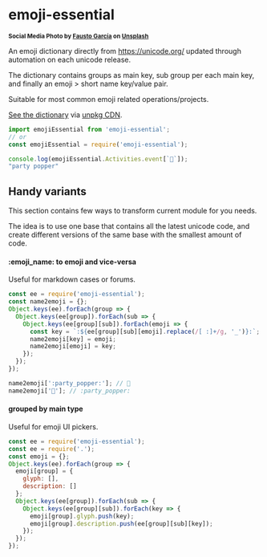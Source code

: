 # emoji-essential

<sup>**Social Media Photo by [Fausto García](https://unsplash.com/@faustogarmen) on [Unsplash](https://unsplash.com/)**</sup>

An emoji dictionary directly from https://unicode.org/ updated through automation on each unicode release.

The dictionary contains groups as main key, sub group per each main key, and finally an emoji > short name key/value pair.

Suitable for most common emoji related operations/projects.

[See the dictionary](https://unpkg.com/emoji-essential@latest/index.js) via [unpkg CDN](https://unpkg.com/).

```js
import emojiEssential from 'emoji-essential';
// or
const emojiEssential = require('emoji-essential');

console.log(emojiEssential.Activities.event[`🎉`]);
"party popper"
```


## Handy variants

This section contains few ways to transform current module for you needs.

The idea is to use one base that contains all the latest unicode code, and create different versions of the same base with the smallest amount of code.


#### :emoji_name: to emoji and vice-versa

Useful for markdown cases or forums.

```js
const ee = require('emoji-essential');
const name2emoji = {};
Object.keys(ee).forEach(group => {
  Object.keys(ee[group]).forEach(sub => {
    Object.keys(ee[group][sub]).forEach(emoji => {
      const key = `:${ee[group][sub][emoji].replace(/[ :]+/g, '_')}:`;
      name2emoji[key] = emoji;
      name2emoji[emoji] = key;
    });
  });
});

name2emoji[':party_popper:']; // 🎉
name2emoji['🎉']; // :party_popper:
```

#### grouped by main type

Useful for emoji UI pickers.

```js
const ee = require('emoji-essential');
const ee = require('.');
const emoji = {};
Object.keys(ee).forEach(group => {
  emoji[group] = {
    glyph: [],
    description: []
  };
  Object.keys(ee[group]).forEach(sub => {
    Object.keys(ee[group][sub]).forEach(key => {
      emoji[group].glyph.push(key);
      emoji[group].description.push(ee[group][sub][key]);
    });
  });
});
```

